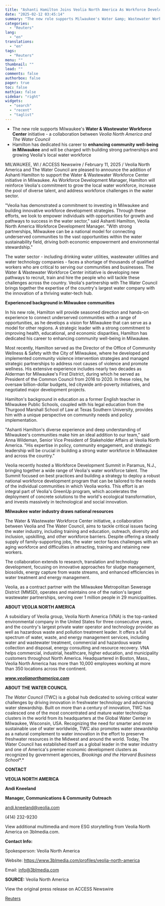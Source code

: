 ```yaml
---
title: "Ashanti Hamilton Joins Veolia North America As Workforce Development Manager for Milwaukee"
date: "2025-02-12 03:45:14"
summary: "The new role supports Milwaukee's Water &amp; Wastewater Workforce Center initiative - a collaboration between Veolia North America and The Water CouncilHamilton has dedicated his career to enhancing community well-being in Milwaukee and will be charged with building strong partnerships and growing Veolia's local water workforceMILWAUKEE, WI / ACCESS Newswire..."
categories:
  - "Reuters"
lang:
  - "en"
translations:
  - "en"
tags:
  - "Reuters"
menu: ""
thumbnail: ""
lead: ""
comments: false
authorbox: false
pager: true
toc: false
mathjax: false
sidebar: "right"
widgets:
  - "search"
  - "recent"
  - "taglist"
---
```


* The new role supports Milwaukee's **Water & Wastewater Workforce Center** initiative - a collaboration between *Veolia North America* *and* *The Water Council*
* Hamilton has dedicated his career to **enhancing community well-being in Milwaukee** and will be charged with building strong partnerships and growing Veolia's local water workforce

MILWAUKEE, WI / ACCESS Newswire / February 11, 2025 / Veolia North America and The Water Council are pleased to announce the addition of Ashanti Hamilton to support the Water & Wastewater Workforce Center initiative in Milwaukee. As Workforce Development Manager, Hamilton will reinforce Veolia's commitment to grow the local water workforce, increase the pool of diverse talent, and address workforce challenges in the water sector.

"Veolia has demonstrated a commitment to investing in Milwaukee and building innovative workforce development strategies. Through these efforts, we look to empower individuals with opportunities for growth and pathways to success in the water sector," said Ashanti Hamilton, Veolia North America Workforce Development Manager. "With strong partnerships, Milwaukee can be a national model for connecting underserved communities to the vast opportunities within the water sustainability field, driving both economic empowerment and environmental stewardship."

The water sector - including drinking water utilities, wastewater utilities and water technology companies - faces a shortage of thousands of qualified workers who are critical to serving our communities and businesses. The Water & Wastewater Workforce Center initiative is developing new pathways to recruit, train and hire the people who will tackle these challenges across the country. Veolia's partnership with The Water Council brings together the expertise of the country's largest water company with the innovation of a thriving water-tech hub.

**Experienced background in Milwaukee communities**

In his new role, Hamilton will provide seasoned direction and hands-on experience to connect underserved communities with a range of opportunities, as he develops a vision for Milwaukee that can serve as a model for other regions. A strategic leader with a strong commitment to improving health, educational, and economic disparities, Hamilton has dedicated his career to enhancing community well-being in Milwaukee.

Most recently, Hamilton served as the Director of the Office of Community Wellness & Safety with the City of Milwaukee, where he developed and implemented community violence intervention strategies and managed strategic partnerships to address root causes of violence and promote wellness. His extensive experience includes nearly two decades as Alderman for Milwaukee's First District, during which he served as President of the Common Council from 2016 to 2020. In these roles, he oversaw billion-dollar budgets, led citywide anti-poverty initiatives, and negotiated major development projects.

Hamilton's background in education as a former English teacher in Milwaukee Public Schools, coupled with his legal education from the Thurgood Marshall School of Law at Texas Southern University, provides him with a unique perspective on community needs and policy implementation.

"Ashanti Hamilton's diverse experience and deep understanding of Milwaukee's communities make him an ideal addition to our team," said Anna Wildeman, Senior Vice President of Stakeholder Affairs at Veolia North America. "His expertise in policy, community engagement, and strategic leadership will be crucial in building a strong water workforce in Milwaukee and across the country."

Veolia recently hosted a Workforce Development Summit in Paramus, N.J., bringing together a wide range of Veolia's water workforce talent. The Summit focused on best practices and building a strategy to deploy a robust national workforce development program that can be tailored to the needs of the individual communities in which Veolia works. This effort is an integral part of Veolia's GreenUp program, which accelerates the deployment of concrete solutions to the world's ecological transformation, and invests massively in technological and social innovation.

**Milwaukee water industry draws national resources**

The Water & Wastewater Workforce Center initiative, a collaboration between Veolia and The Water Council, aims to tackle critical issues facing the water industry, including training and education, outreach, diversity and inclusion, upskilling, and other workforce barriers. Despite offering a steady supply of family-supporting jobs, the water sector faces challenges with an aging workforce and difficulties in attracting, training and retaining new workers.

The collaboration extends to research, translation and technology development, focusing on innovative approaches for sludge management, biosolids, energy capture from waste streams, and enhanced efficiencies in water treatment and energy management.

Veolia, as a contract partner with the Milwaukee Metropolitan Sewerage District (MMSD), operates and maintains one of the nation's largest wastewater partnerships, serving over 1 million people in 29 municipalities.

**ABOUT VEOLIA NORTH AMERICA**

A subsidiary of Veolia group, Veolia North America (VNA) is the top-ranked environmental company in the United States for three consecutive years, and the country's largest private water operator and technology provider as well as hazardous waste and pollution treatment leader. It offers a full spectrum of water, waste, and energy management services, including water and wastewater treatment, commercial and hazardous waste collection and disposal, energy consulting and resource recovery. VNA helps commercial, industrial, healthcare, higher education, and municipality customers throughout North America. Headquartered in Boston, Mass., Veolia North America has more than 10,000 employees working at more than 350 locations across the continent.

***www.veolianorthamerica.com***

**ABOUT THE WATER COUNCIL**

*The Water Council* (TWC) is a global hub dedicated to solving critical water challenges by driving innovation in freshwater technology and advancing water stewardship. Built on more than a century of innovation, TWC has coalesced one of the most concentrated and mature water technology clusters in the world from its headquarters at the Global Water Center in Milwaukee, Wisconsin, USA. Recognizing the need for smarter and more sustainable use of water worldwide, TWC also promotes water stewardship as a natural complement to water innovation in the effort to preserve freshwater resources in the Midwest and around the world. Today, The Water Council has established itself as a global leader in the water industry and one of America's premier economic development clusters as recognized by government agencies, *Brookings* *and the* *Harvard Business School**.*

**CONTACT**

**VEOLIA NORTH AMERICA**

**Andi Kneeland**

**Manager, Communications & Community Outreach**

andi.kneeland@veolia.com

(414) 232-9230

View additional multimedia and more ESG storytelling from Veolia North America on 3blmedia.com.

**Contact Info:**

Spokesperson: Veolia North America

Website: https://www.3blmedia.com/profiles/veolia-north-america

Email: info@3blmedia.com

**SOURCE:** Veolia North America

View the original press release on ACCESS Newswire

[Reuters](https://www.tradingview.com/news/reuters.com,2025-02-11:newsml_ACSdcxV5a:0/)
